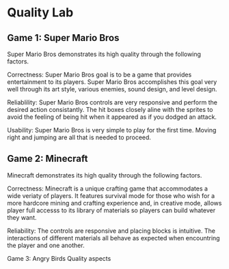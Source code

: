 # Quality Lab

## Game 1: Super Mario Bros

Super Mario Bros demonstrates its high quality through the following factors.

Correctness: Super Mario Bros goal is to be a game that provides entertainment to its players. Super Mario Bros accomplishes this goal very well through its art style, various enemies, sound design, and level design.

Reliablility: Super Mario Bros controls are very responsive and perform the desired action consistantly. The hit boxes closely aline with the sprites to avoid the feeling of being hit when it appeared as if you dodged an attack.

Usability: Super Mario Bros is very simple to play for the first time. Moving right and jumping are all that is needed to proceed. 

## Game 2: Minecraft

Minecraft demonstrates its high quality through the following factors.

Correctness: Minecraft is a unique crafting game that accommodates a wide veriaty of players. It features survival mode for those who wish for a more hardcore mining and crafting experience and, in creative mode, allows player full accesss to its library of materials so players can build whatever they want.

Reliability: The controls are responsive and placing blocks is intuitive. The interactions of different materials all behave as expected when encountring the player and one another.



Game 3: Angry Birds
Quality aspects
